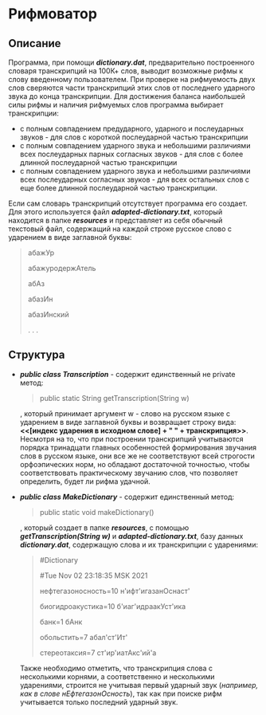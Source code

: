 # Рифмоватор

## Описание
Программа, при помощи ***dictionary.dat***, предварительно построенного словаря транскрипций на 100К+ слов, выводит возможные рифмы к слову введенному пользователем. При проверке на рифмуемость двух слов сверяются части транскрипций этих слов от последнего ударного звука до конца транскрипции. Для достижения баланса наибольшей силы рифмы и наличия рифмуемых слов программа выбирает транскрипции:
+ с полным совпадением предударного, ударного и послеударных звуков - для слов с короткой послеударной частью транскрипции
+ с полным совпадением ударного звука и небольшими различиями всех послеударных парных согласных звуков - для слов с более длинной послеударной частью транскрипции
+ с полным совпадением ударного звука и небольшими различиями всех послеударных согласных звуков - для всех остальных слов с еще более длинной послеударной частью транскрипции.

Если сам словарь транскрипций отсутствует программа его создает. Для этого используется файл ***adapted-dictionary.txt***, который находится в папке ***resources*** и представляет из себя обычный текстовый файл, содержащий на каждой строке русское слово с ударением в виде заглавной буквы:
>абажУр
>
>абажуродержАтель
>
>абАз
>
>абазИн
>
>абазИнский
>
>. . .


## Структура
+ ***public class Transcription*** - содержит единственный не private метод:
  > public static String getTransсription(String w)
  
  , который принимает аргумент w - слово на русском языке с ударением в виде заглавной буквы и возвращает строку вида: **<<[индекс ударения в исходном слове] + " " + транскрипция>>**.  Несмотря на то, что при построении транскрипций учитываются порядка тринадцати главных особенностей формирования звучания слов в русском языке, они все же не соответствуют  всей строгости орфоэпических норм, но обладают достаточной точностью, чтобы соответствовать практическому звучанию слов, что позволяет определить, будет ли рифма удачной.
+ ***public class MakeDictionary*** - содержит единственный метод:
  > public static void makeDictionary()

  , который создает в папке ***resources***, с помощью ***getTranscription(String w)*** и ***adapted-dictionary.txt***, базу данных ***dictionary.dat***, содержащую слова и их транскрипции с ударениями:
    > #Dictionary
    >
    > #Tue Nov 02 23:18:35 MSK 2021
    > 
    > нефтегазоносность=10 н'ифт'игазанОснаст'
    > 
    > биогидроакустика=10 б'иаг'идраакУст'ика
    > 
    > банк=1 бАнк
    > 
    > обольстить=7 абал'ст'Ит'
    > 
    > стереотаксия=7 ст'ир'иатАкс'ий'а
    
    Также необходимо отметить, что транскрипция слова с несколькими корнями, а соответственно и несколькими ударениями, строится не учитывая первый ударный звук (*например, как в слове нЕфтегазонОсность*), так как при поиске рифм учитывается только последний ударный звук.

